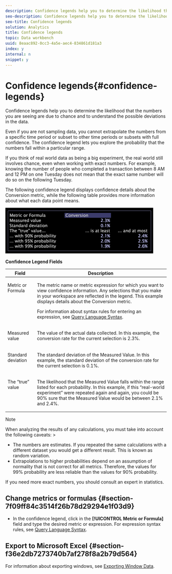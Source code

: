```yaml
---
description: Confidence legends help you to determine the likelihood that the numbers you are seeing are due to chance and to understand the possible deviations in the data.
seo-description: Confidence legends help you to determine the likelihood that the numbers you are seeing are due to chance and to understand the possible deviations in the data.
seo-title: Confidence legends
solution: Analytics
title: Confidence legends
topic: Data workbench
uuid: 8eaac892-0cc3-4a5e-aec4-834861d181a3
index: y
internal: n
snippet: y
---
```


# Confidence legends{#confidence-legends}

Confidence legends help you to determine the likelihood that the numbers you are seeing are due to chance and to understand the possible deviations in the data.

 Even if you are not sampling data, you cannot extrapolate the numbers from a specific time period or subset to other time periods or subsets with full confidence. The confidence legend lets you explore the probability that the numbers fall within a particular range.

If you think of real world data as being a big experiment, the real world still involves chance, even when working with exact numbers. For example, knowing the number of people who completed a transaction between 8 AM and 12 PM on one Tuesday does not mean that the exact same number will do so on the following Tuesday.

The following confidence legend displays confidence details about the Conversion metric, while the following table provides more information about what each data point means.

![](assets/lgd_ConfidenceLegend.png)

<table id="table_387F22C7EF4E4DE9AD810D3D9204676F"> 
 <desc> 
  <b>Confidence Legend Fields </b> 
 </desc> 
 <thead> 
  <tr valign="top"> 
   <th colname="col1" class="entry"> Field </th> 
   <th colname="col2" class="entry"> Description </th> 
  </tr> 
 </thead>
 <tbody> 
  <tr valign="top"> 
   <td colname="col1"> <p>Metric or Formula </p> </td> 
   <td colname="col2"> <p>The metric name or metric expression for which you want to view confidence information. Any selections that you make in your workspace are reflected in the legend. This example displays details about the Conversion metric. </p> <p>For information about syntax rules for entering an expression, see <a href="../../../../home/c-get-started/c-qry-lang-syntx/c-qry-lang-syntx.md#concept-15d1d3f5164a47d49468c5acb7299d9f" format="dita" scope="local"> Query Language Syntax</a>. </p> </td> 
  </tr> 
  <tr valign="top"> 
   <td colname="col1"> <p>Measured value </p> </td> 
   <td colname="col2"> <p>The value of the actual data collected. In this example, the conversion rate for the current selection is 2.3%. </p> </td> 
  </tr> 
  <tr valign="top"> 
   <td colname="col1"> <p>Standard deviation </p> </td> 
   <td colname="col2"> <p>The standard deviation of the Measured Value. In this example, the standard deviation of the conversion rate for the current selection is 0.1%. </p> </td> 
  </tr> 
  <tr valign="top"> 
   <td colname="col1"> <p>The “true” value </p> </td> 
   <td colname="col2"> <p>The likelihood that the Measured Value falls within the range listed for each probability. In this example, if this “real-world experiment” were repeated again and again, you could be 90% sure that the Measured Value would be between 2.1% and 2.4%. </p> </td> 
  </tr> 
 </tbody> 
</table>

>[!NOTE]
>
>When analyzing the results of any calculations, you must take into account the following caveats: >
>* The numbers are estimates. If you repeated the same calculations with a different dataset you would get a different result. This is known as random variation. 
>* Extrapolations to higher probabilities depend on an assumption of normality that is not correct for all metrics. Therefore, the values for 99% probability are less reliable than the values for 90% probability. 
>
>If you need more exact numbers, you should consult an expert in statistics.

## Change metrics or formulas {#section-7f09ff84c3514f26b78d29294e1f03d9}

* In the confidence legend, click in the **[!UICONTROL Metric or Formula]** field and type the desired metric or expression. For expression syntax rules, see [Query Language Syntax](../../../../home/c-get-started/c-qry-lang-syntx/c-qry-lang-syntx.md#concept-15d1d3f5164a47d49468c5acb7299d9f).

## Export to Microsoft Excel {#section-f36e2db7273740b7af278f8a2b79d564}

For information about exporting windows, see [Exporting Window Data](../../../../home/c-get-started/c-wk-win-wksp/c-exp-win-data.md#concept-8df61d64ed434cc5a499023c44197349). 
